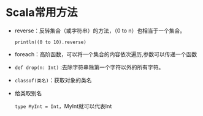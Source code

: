 # Scala常用方法

- reverse：反转集合（或字符串）的方法，（0 to n）也相当于一个集合。

  `println((0 to 10).reverse)`

- foreach：高阶函数，可以将一个集合的内容依次遍历,参数可以传递一个函数

- `def drop(n: Int)` :去除字符串除第一个字符以外的所有字符。

- `classof(类名)`：获取对象的类名  

- 给类取别名

    `type MyInt = Int`，MyInt就可以代表Int



